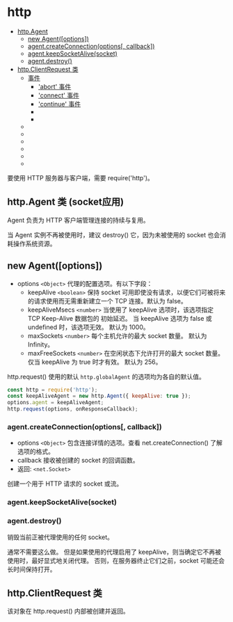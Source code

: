 # http

* [http.Agent](#http-agent)
    * [new Agent([options])](#new-agent)
    * [agent.createConnection(options[, callback])](#agent-createconnection)
    * [agent.keepSocketAlive(socket)](#agent-keepsocketalive)
    * [agent.destroy()](#agent-destroy)
* [http.ClientRequest 类](#http-clientrequest)
    * [事件]()
        * ['abort' 事件]()
        * ['connect' 事件]()
        * ['continue' 事件]()
        * []()
        * []()
    * []()
    * []()
    * []()
    * []()
    * []()
    * []()

要使用 HTTP 服务器与客户端，需要 require('http')。

<h2 id="http-agent">http.Agent 类 (socket应用)</h2>

Agent 负责为 HTTP 客户端管理连接的持续与复用。  

当 Agent 实例不再被使用时，建议 destroy() 它，因为未被使用的 socket 也会消耗操作系统资源。

<h2 id="new-agent">new Agent([options])</h2>

* options `<Object>` 代理的配置选项。有以下字段：
    * keepAlive `<boolean>` 保持 socket 可用即使没有请求，以便它们可被将来的请求使用而无需重新建立一个 TCP 连接。默认为 false。
    * keepAliveMsecs `<number>` 当使用了 keepAlive 选项时，该选项指定 TCP Keep-Alive 数据包的 初始延迟。 当 keepAlive 选项为 false 或 undefined 时，该选项无效。 默认为 1000。
    * maxSockets `<number>` 每个主机允许的最大 socket 数量。 默认为 Infinity。
    * maxFreeSockets `<number>` 在空闲状态下允许打开的最大 socket 数量。 仅当 keepAlive 为 true 时才有效。 默认为 256。   


http.request() 使用的默认 `http.globalAgent` 的选项均为各自的默认值。

```js
const http = require('http');
const keepAliveAgent = new http.Agent({ keepAlive: true });
options.agent = keepAliveAgent;
http.request(options, onResponseCallback);
```

<h3 id="agent-createconnection">agent.createConnection(options[, callback])</h3>

* options `<Object>` 包含连接详情的选项。查看 net.createConnection() 了解选项的格式。
* callback <Function> 接收被创建的 socket 的回调函数。
* 返回: `<net.Socket>`   

创建一个用于 HTTP 请求的 socket 或流。

<h3 id="agent-keepsocketalive">agent.keepSocketAlive(socket)</h3>
<h3 id="agent-destroy">agent.destroy()</h3>
销毁当前正被代理使用的任何 socket。  

通常不需要这么做。 但是如果使用的代理启用了 keepAlive，则当确定它不再被使用时，最好显式地关闭代理。 否则，在服务器终止它们之前，socket 可能还会长时间保持打开。

<h2 id="http-clientrequest">http.ClientRequest 类</h3>
该对象在 http.request() 内部被创建并返回。


<h3 id="agent-"></h3>
<h3 id="agent-"></h3>
<h3 id="agent-"></h3>
<h3 id="agent-"></h3>
<h3 id="agent-"></h3>
<h3 id="agent-"></h3>
<h3 id="agent-"></h3>
<h3 id="agent-"></h3>
<h3 id="agent-"></h3>
<h3 id="agent-"></h3>
<h3 id="agent-"></h3>